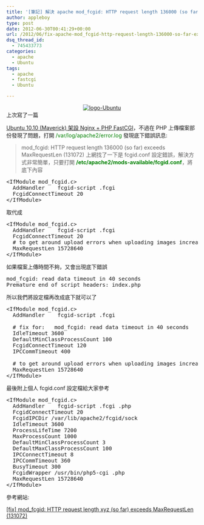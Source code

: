 ```yaml
---
title: '[筆記] 解決 apache mod_fcgid: HTTP request length 136000 (so far) exceeds MaxRequestLen (131072)'
author: appleboy
type: post
date: 2012-06-30T00:41:29+00:00
url: /2012/06/fix-apache-mod_fcgid-http-request-length-136000-so-far-exceeds-maxrequestlen/
dsq_thread_id:
  - 745433773
categories:
  - apache
  - Ubuntu
tags:
  - apache
  - fastcgi
  - Ubuntu

---
```

<div style="margin:0 auto; text-align:center">
  <a href="https://www.flickr.com/photos/appleboy/6760100409/" title="logo-Ubuntu by appleboy46, on Flickr"><img src="https://i2.wp.com/farm8.staticflickr.com/7153/6760100409_b23d1ce67b_m.jpg?resize=240%2C165&#038;ssl=1" alt="logo-Ubuntu" data-recalc-dims="1" /></a>
</div> 上次寫了一篇 

<a href="http://blog.wu-boy.com/2012/05/php-fastcgi-with-nginx-on-ubuntu-10-10-maverick/" target="_blank">Ubuntu 10.10 (Maverick) 架設 Nginx + PHP FastCGI</a>，不過在 PHP 上傳檔案部份發現了問題，打開 <span style="color:green">/var/log/apache2/error.log</span> 發現底下錯誤訊息: 

> mod_fcgid: HTTP request length 136000 (so far) exceeds MaxRequestLen (131072) 上網找了一下是 fcgid.conf 設定錯誤，解決方式非常簡單，只要打開 <span style="color:green"><strong>/etc/apache2/mods-available/fcgid.conf</strong></span>，將底下內容 <!--more-->

<pre class="brush: bash; title: ; notranslate" title="">&lt;IfModule mod_fcgid.c>
  AddHandler    fcgid-script .fcgi
  FcgidConnectTimeout 20
&lt;/IfModule></pre> 取代成 

<pre class="brush: bash; title: ; notranslate" title="">&lt;IfModule mod_fcgid.c>
  AddHandler    fcgid-script .fcgi
  FcgidConnectTimeout 20
  # to get around upload errors when uploading images increase the MaxRequestLen size to 15MB
  MaxRequestLen 15728640
&lt;/IfModule></pre> 如果檔案上傳時間不夠，又會出現底下錯誤 

<pre class="brush: bash; title: ; notranslate" title="">mod_fcgid: read data timeout in 40 seconds
Premature end of script headers: index.php</pre> 所以我們將設定檔再改成底下就可以了 

<pre class="brush: bash; title: ; notranslate" title="">&lt;IfModule mod_fcgid.c>
  AddHandler    fcgid-script .fcgi

  # fix for:   mod_fcgid: read data timeout in 40 seconds
  IdleTimeout 3600
  DefaultMinClassProcessCount 100
  FcgidConnectTimeout 120
  IPCCommTimeout 400

  # to get around upload errors when uploading images increase the MaxRequestLen size to 15MB
  MaxRequestLen 15728640
&lt;/IfModule></pre> 最後附上個人 fcgid.conf 設定檔給大家參考 

<pre class="brush: bash; title: ; notranslate" title="">&lt;IfModule mod_fcgid.c>
  AddHandler    fcgid-script .fcgi .php
  FcgidConnectTimeout 20
  FcgidIPCDir /var/lib/apache2/fcgid/sock
  IdleTimeout 3600
  ProcessLifeTime 7200
  MaxProcessCount 1000
  DefaultMinClassProcessCount 3
  DefaultMaxClassProcessCount 100
  IPCConnectTimeout 8
  IPCCommTimeout 360
  BusyTimeout 300
  FcgidWrapper /usr/bin/php5-cgi .php
  MaxRequestLen 15728640
&lt;/IfModule></pre> 參考網站: 

<a href="http://blog.philippklaus.de/2011/04/fix-mod_fcgid-http-request-length-xyz-so-far-exceeds-maxrequestlen-131072/" target="_blank">[fix] mod_fcgid: HTTP request length xyz (so far) exceeds MaxRequestLen (131072)</a>